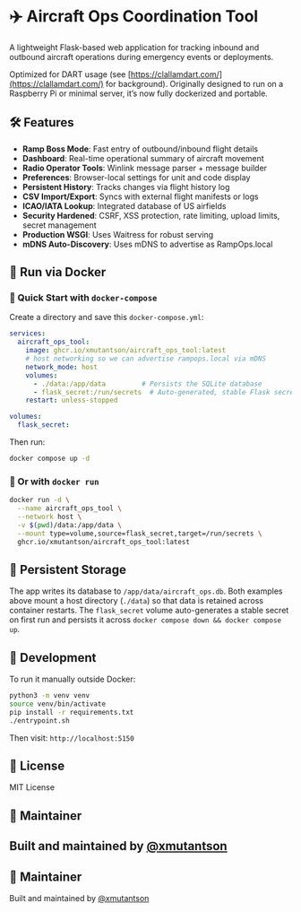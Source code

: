# ✈️ Aircraft Ops Coordination Tool

A lightweight Flask-based web application for tracking inbound and outbound aircraft operations during emergency events or deployments.

Optimized for DART usage (see [https://clallamdart.com/](https://clallamdart.com/) for background). Originally designed to run on a Raspberry Pi or minimal server, it’s now fully dockerized and portable.

## 🛠 Features

* **Ramp Boss Mode**: Fast entry of outbound/inbound flight details
* **Dashboard**: Real-time operational summary of aircraft movement
* **Radio Operator Tools**: Winlink message parser + message builder
* **Preferences**: Browser-local settings for unit and code display
* **Persistent History**: Tracks changes via flight history log
* **CSV Import/Export**: Syncs with external flight manifests or logs
* **ICAO/IATA Lookup**: Integrated database of US airfields
* **Security Hardened**: CSRF, XSS protection, rate limiting, upload limits, secret management
* **Production WSGI**: Uses Waitress for robust serving
* **mDNS Auto-Discovery**: Uses mDNS to advertise as RampOps.local

## 🐳 Run via Docker

### 🚀 Quick Start with `docker-compose`

Create a directory and save this `docker-compose.yml`:

```yaml
services:
  aircraft_ops_tool:
    image: ghcr.io/xmutantson/aircraft_ops_tool:latest
    # host networking so we can advertise rampops.local via mDNS
    network_mode: host
    volumes:
      - ./data:/app/data         # Persists the SQLite database
      - flask_secret:/run/secrets  # Auto-generated, stable Flask secret
    restart: unless-stopped

volumes:
  flask_secret:
```

Then run:

```bash
docker compose up -d
```

### 🔄 Or with `docker run`

```bash
docker run -d \
  --name aircraft_ops_tool \
  --network host \
  -v $(pwd)/data:/app/data \
  --mount type=volume,source=flask_secret,target=/run/secrets \
  ghcr.io/xmutantson/aircraft_ops_tool:latest
```

## 📂 Persistent Storage

The app writes its database to `/app/data/aircraft_ops.db`. Both examples above mount a host directory (`./data`) so that data is retained across container restarts. The `flask_secret` volume auto-generates a stable secret on first run and persists it across `docker compose down && docker compose up`.

## 🧪 Development

To run it manually outside Docker:

```bash
python3 -m venv venv
source venv/bin/activate
pip install -r requirements.txt
./entrypoint.sh
```

Then visit: `http://localhost:5150`

## 📝 License

MIT License

## 👤 Maintainer

Built and maintained by [@xmutantson](https://github.com/xmutantson)
---

## 👤 Maintainer

Built and maintained by [@xmutantson](https://github.com/xmutantson)


